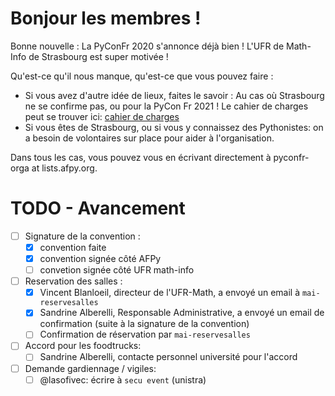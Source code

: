 Bonjour les membres !
=====================

Bonne nouvelle : La PyConFr 2020 s'annonce déjà bien !
L'UFR de Math-Info de Strasbourg est super motivée !

Qu'est-ce qu'il nous manque, qu'est-ce que vous pouvez faire :

- Si vous avez d'autre idée de lieux, faites le savoir :
  Au cas où Strasbourg ne se confirme pas, ou pour la PyCon Fr 2021 !
  Le cahier de charges peut se trouver ici: [cahier de charges]
- Si vous êtes de Strasbourg, ou si vous y connaissez des Pythonistes:
  on a besoin de volontaires sur place pour aider à l'organisation.

Dans tous les cas, vous pouvez vous en écrivant directement à pyconfr-orga at lists.afpy.org.

[cahier de charges]: cdc-choix-du-lieux.md

TODO - Avancement
=================

- [ ] Signature de la convention :
  - [x] convention faite
  - [x] convention signée côté AFPy
  - [ ] convetion signée côté UFR math-info
- [ ] Reservation des salles :
  - [x] Vincent Blanloeil, directeur de l'UFR-Math, a envoyé un email à `mai-reservesalles`
  - [x] Sandrine Alberelli, Responsable Administrative, a envoyé un email de confirmation (suite à la signature de la convention)
  - [ ] Confirmation de réservation par `mai-reservesalles`
- [ ] Accord pour les foodtrucks:
  - [ ] Sandrine Alberelli, contacte personnel université pour l'accord
- [ ] Demande gardiennage / vigiles:
  - [ ] @lasofivec: écrire à `secu event` (unistra)
